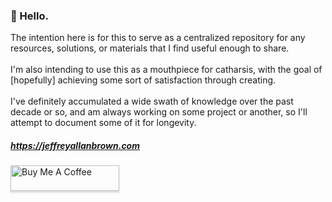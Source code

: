 ### :ghost: Hello.
The intention here is for this to serve as a centralized repository for any resources, solutions, or materials that I find useful enough to share.<br/><br/>
I'm also intending to use this as a mouthpiece for catharsis, with the goal of [hopefully] achieving some sort of satisfaction through creating.<br/><br/>
I've definitely accumulated a wide swath of knowledge over the past decade or so, and am always working on some project or another, so I'll attempt to document some of it for longevity.


##### https://jeffreyallanbrown.com

<a href="https://www.buymeacoffee.com/hieronymousbean" target="_blank">
    <img src="https://www.buymeacoffee.com/assets/img/custom_images/orange_img.png" alt="Buy Me A Coffee" style="height: 41px !important;width: 174px !important;box-shadow: 0px 3px 2px 0px rgba(190, 190, 190, 0.5) !important;-webkit-box-shadow: 0px 3px 2px 0px rgba(190, 190, 190, 0.5) !important;" >
</a>